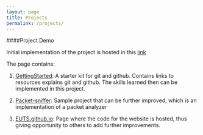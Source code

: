 ```yaml
---
layout: page
title: Projects 
permalink: /projects/
---
```


####Project Demo

Initial implementation of the project is hosted in this [link](https://github.com/HackN)

The page contains:

1. [GettingStarted](https://github.com/EUTS/GettingStarted):
A starter kit for git and github. Contains links to resources explains git and github. The skills learned then can be implemented in this project.

2. [Packet-sniffer](https://github.com/EUTS/packet-sniffer):
Sample project that can be further improved, which is an implementation of a packet analyzer

3. [EUTS.github.io](https://github.com/EUTS/euts.github.io):
Page where the code for the website is hosted, thus giving opportunity to  others to add further improvements.

